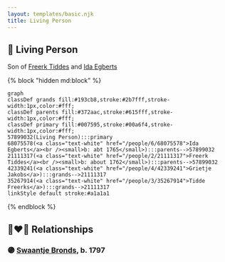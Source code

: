 ```yaml
---
layout: templates/basic.njk
title: Living Person
---
```

## 🔵 Living Person

Son of [Freerk Tiddes](/people/2/21111317) and [Ida Egberts](/people/6/68075578)

{% block "hidden md:block" %}
```mermaid
graph
classDef grands fill:#193cb8,stroke:#2b7fff,stroke-width:1px,color:#fff;
classDef parents fill:#372aac,stroke:#615fff,stroke-width:1px,color:#fff;
classDef primary fill:#007595,stroke:#00a6f4,stroke-width:1px,color:#fff;
57899032(Living Person):::primary
68075578(<a class="text-white" href="/people/6/68075578">Ida Egberts</a><br /><small>b: abt 1765</small>):::parents-->57899032
21111317(<a class="text-white" href="/people/2/21111317">Freerk Tiddes</a><br /><small>b: about 1762</small>):::parents-->57899032
42339241(<a class="text-white" href="/people/4/42339241">Grietje Jakobs</a>):::grands-->21111317
35267914(<a class="text-white" href="/people/3/35267914">Tidde Freerks</a>):::grands-->21111317
linkStyle default stroke:#a1a1a1
```
{% endblock %}

## 👩‍❤️‍👨 Relationships

### 🟣 [Swaantje Bronds](/people/8/88698980), b. 1797
